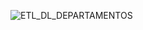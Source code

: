 
![ETL_DL_DEPARTAMENTOS](https://github.com/user-attachments/assets/6974e216-6918-4a2a-bb9b-75f1c287d7a1)
